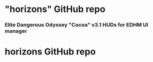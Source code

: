 # "horizons" GitHub repo
### Elite Dangerous Odyssey "Cocoa" v3.1 HUDs for EDHM UI manager
# horizons GitHub repo 
